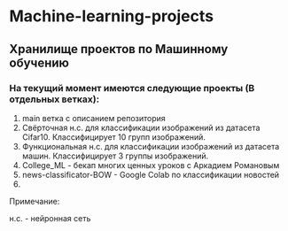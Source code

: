 # Machine-learning-projects
## Хранилище проектов по Машинному обучению   

### На текущий момент имеются следующие проекты (В отдельных ветках): 
1) main ветка с описанием репозитория  
2) Свёрточная н.с. для классификации изображений из датасета Cifar10. Классифицирует 10 групп изображений.   
3) Функциональная н.с. для классификации изображений из датасета машин. Классифицирует 3 группы изображений.   
4) College_ML - бекап многих ценных уроков с Аркадием Романовым      
5) news-classificator-BOW - Google Colab по классификации новостей
6) 

Примечание:

н.с. - нейронная сеть
